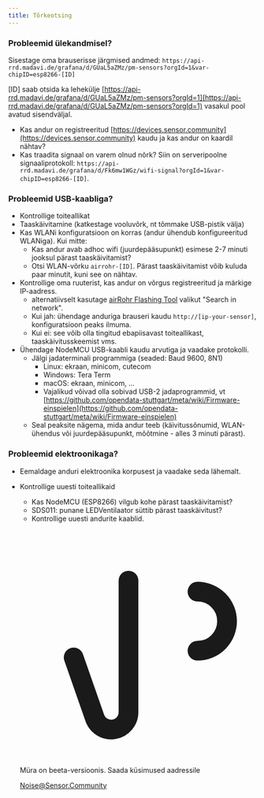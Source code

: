 ```yaml
---
title: Tõrkeotsing
---
```


### Probleemid ülekandmisel?
Sisestage oma brauserisse järgmised andmed:
`https://api-rrd.madavi.de/grafana/d/GUaL5aZMz/pm-sensors?orgId=1&var-chipID=esp8266-[ID]`

[ID] saab otsida ka lehekülje [https://api-rrd.madavi.de/grafana/d/GUaL5aZMz/pm-sensors?orgId=1](https://api-rrd.madavi.de/grafana/d/GUaL5aZMz/pm-sensors?orgId=1) vasakul pool avatud sisendväljal.

* Kas andur on registreeritud [https://devices.sensor.community](https://devices.sensor.community) kaudu ja kas andur on kaardil nähtav?
* Kas traadita signaal on varem olnud nõrk?
  Siin on serveripoolne signaaliprotokoll: `https://api-rrd.madavi.de/grafana/d/Fk6mw1WGz/wifi-signal?orgId=1&var-chipID=esp8266-[ID]`.

### Probleemid USB-kaabliga?
* Kontrollige toiteallikat
* Taaskäivitamine (katkestage vooluvõrk, nt tõmmake USB-pistik välja)
* Kas WLANi konfiguratsioon on korras (andur ühendub konfigureeritud WLANiga). Kui mitte:
  * Kas andur avab adhoc wifi (juurdepääsupunkt) esimese 2-7 minuti jooksul pärast taaskäivitamist?
  * Otsi WLAN-võrku `airrohr-[ID]`. Pärast taaskäivitamist võib kuluda paar minutit, kuni see on nähtav.
* Kontrollige oma ruuterist, kas andur on võrgus registreeritud ja märkige IP-aadress.
  * alternatiivselt kasutage [airRohr Flashing Tool](https://github.com/opendata-stuttgart/airrohr-firmware-flasher/) valikut "Search in network".
  * Kui jah: ühendage anduriga brauseri kaudu `http://[ip-your-sensor]`, konfiguratsioon peaks ilmuma.
  * Kui ei: see võib olla tingitud ebapiisavast toiteallikast, taaskäivitusskeemist vms.
* Ühendage NodeMCU USB-kaabli kaudu arvutiga ja vaadake protokolli.
  * Jälgi jadaterminali programmiga (seaded: Baud 9600, 8N1)
    * Linux: ekraan, minicom, cutecom
    * Windows: Tera Term
    * macOS: ekraan, minicom, ...
    * Vajalikud võivad olla sobivad USB-2 jadaprogrammid, vt [https://github.com/opendata-stuttgart/meta/wiki/Firmware-einspielen](https://github.com/opendata-stuttgart/meta/wiki/Firmware-einspielen)
  * Seal peaksite nägema, mida andur teeb (käivitussõnumid, WLAN-ühendus või juurdepääsupunkt, mõõtmine - alles 3 minuti pärast).

### Probleemid elektroonikaga?
* Eemaldage anduri elektroonika korpusest ja vaadake seda lähemalt.
* Kontrollige uuesti toiteallikaid
    * Kas NodeMCU (ESP8266) vilgub kohe pärast taaskäivitamist?
    * SDS011: punane LEDVentilaator süttib pärast taaskäivitust?
    * Kontrollige uuesti andurite kaablid.

  <div class="max-w-screen-xl mx-auto pb-5">
    <div class="p-2 rounded-lg bg-indigo-100 shadow-lg sm:p-3">
    <div class="flex items-center">
          <span class="p-2 rounded-lg bg-indigo-500">
            <svg class="h-8 w-8 text-white" fill="none" viewBox="0 0 24 24" stroke="currentColor">
              <path stroke-linecap="round" stroke-linejoin="round" stroke-width="2" d="M11 5.882V19.24a1.76 1.76 0 01-3.417.592l-2.147-6.15M18 13a3 3 0 100-6M5. 436 13,683A4,001 4,001 0 017 6h1,832c4,1 0 7,625-1,234 9,168-3v14c-1,543-1,766-5,067-3-9,168-3H7a3,988 3,988 0 01-1,564-,317z" >
            </svg>
          </span>
        <div class="flex-wrap flex">
          <p class="pt-1 text-indigo-700 font-medium">
              Müra on beeta-versioonis. Saada küsimused aadressile</p>
        <a href="mailto:Noise@Sensor.Community" class="ml-1 font-medium underline text-white hover:text-yellow-600">
                Noise@Sensor.Community</a>
        </div>
    </div>
  </div>
</div>